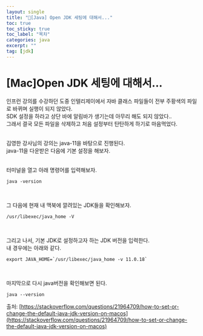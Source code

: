 ```yaml
---
layout: single
title: "📘[Java] Open JDK 세팅에 대해서..."
toc: true
toc_sticky: true
toc_label: "목차"
categories: java
excerpt: ""
tag: [jdk]
---
```


# [Mac]Open JDK 세팅에 대해서...
인프런 강의를 수강하던 도중 인텔리제이에서 자바 클래스 파일들이 전부 주황색의 파일로 바뀌며 실행이 되지 않았다.  
SDK 설정을 하라고 상단 바에 알림바가 생기는데 아무리 해도 되지 않았다..  
그래서 결국 모든 파일을 삭제하고 처음 설정부터 탄탄하게 하기로 마음먹었다.  
<br>

김영한 강사님의 강의는 java-11을 바탕으로 진행된다.  
java-11을 다운받은 다음에 기본 설정을 해보자.  
<br>

터미널을 열고 아래 명령어를 입력해보자.  
```  
java -version
```  
<br>

그 다음에 현재 내 맥북에 깔려있는 JDK들을 확인해보자.  
```
/usr/libexec/java_home -V
```
<br>

그리고 나서, 기본 JDK로 설정하고자 하는 JDK 버전을 입력한다.  
내 경우에는 아래와 같다.  
```
export JAVA_HOME=`/usr/libexec/java_home -v 11.0.18` 
```
<br>

마지막으로 다시 java버전을 확인해보면 된다.  
```
java --version
```

출처: [https://stackoverflow.com/questions/21964709/how-to-set-or-change-the-default-java-jdk-version-on-macos](https://stackoverflow.com/questions/21964709/how-to-set-or-change-the-default-java-jdk-version-on-macos)